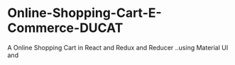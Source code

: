 # Online-Shopping-Cart-E-Commerce-DUCAT
A Online Shopping Cart in React and Redux and Reducer ..using Material UI and  

